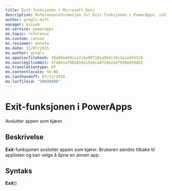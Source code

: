 ```yaml
---
title: Exit-funksjonen | Microsoft Docs
description: Referanseinformasjon for Exit-funksjonen i PowerApps, inkludert syntaks og eksempler
author: gregli-msft
manager: kvivek
ms.service: powerapps
ms.topic: reference
ms.custom: canvas
ms.reviewer: anneta
ms.date: 11/07/2015
ms.author: gregli
ms.openlocfilehash: 30a09ee69cca7c6e997101a95dc34c3a1ed55310
ms.sourcegitcommit: dfa0e1a7981814e15e6ca4720e2a5f930e859db1
ms.translationtype: HT
ms.contentlocale: nb-NO
ms.lasthandoff: 07/13/2018
ms.locfileid: "39020496"
---
```

# <a name="exit-function-in-powerapps"></a>Exit-funksjonen i PowerApps
Avslutter appen som kjører.

## <a name="description"></a>Beskrivelse
**Exit**-funksjonen avslutter appen som kjører.  Brukeren sendes tilbake til applisten og kan velge å åpne en annen app.

## <a name="syntax"></a>Syntaks
**Exit**()

